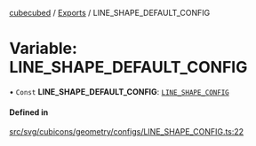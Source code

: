 [cubecubed](/reference/README.md) / [Exports](/reference/modules.md) / LINE\_SHAPE\_DEFAULT\_CONFIG

# Variable: LINE\_SHAPE\_DEFAULT\_CONFIG

• `Const` **LINE\_SHAPE\_DEFAULT\_CONFIG**: [`LINE_SHAPE_CONFIG`](/reference/interfaces/LINE_SHAPE_CONFIG.md)

#### Defined in

[src/svg/cubicons/geometry/configs/LINE_SHAPE_CONFIG.ts:22](https://github.com/imaphatduc/cubecubed/blob/f64863c/src/svg/cubicons/geometry/configs/LINE_SHAPE_CONFIG.ts#L22)
